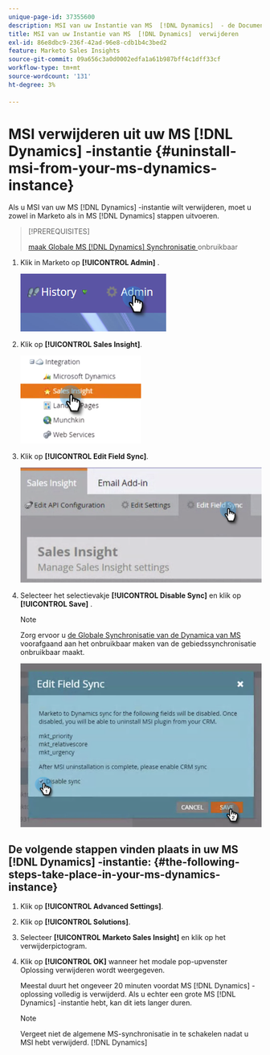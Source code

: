 ```yaml
---
unique-page-id: 37355600
description: MSI van uw Instantie van MS  [!DNL Dynamics]  - de Documentatie van Marketo - van het Product
title: MSI van uw Instantie van MS  [!DNL Dynamics]  verwijderen
exl-id: 86e8dbc9-236f-42ad-96e8-cdb1b4c3bed2
feature: Marketo Sales Insights
source-git-commit: 09a656c3a0d0002edfa1a61b987bff4c1dff33cf
workflow-type: tm+mt
source-wordcount: '131'
ht-degree: 3%

---
```


# MSI verwijderen uit uw MS [!DNL Dynamics] -instantie {#uninstall-msi-from-your-ms-dynamics-instance}

Als u MSI van uw MS [!DNL Dynamics] -instantie wilt verwijderen, moet u zowel in Marketo als in MS [!DNL Dynamics] stappen uitvoeren.

>[!PREREQUISITES]
>
>[ maak Globale MS  [!DNL Dynamics]  Synchronisatie ](/help/marketo/product-docs/marketo-sales-insight/msi-for-microsoft-dynamics/uninstalling/disable-global-ms-dynamics-sync.md) onbruikbaar

1. Klik in Marketo op **[!UICONTROL Admin]** .

   ![](assets/one-1.png)

1. Klik op **[!UICONTROL Sales Insight]**.

   ![](assets/six.png)

1. Klik op **[!UICONTROL Edit Field Sync]**.

   ![](assets/seven.png)

1. Selecteer het selectievakje **[!UICONTROL Disable Sync]** en klik op **[!UICONTROL Save]** .

   >[!NOTE]
   >
   >Zorg ervoor u [ de Globale Synchronisatie van de Dynamica van MS ](/help/marketo/product-docs/marketo-sales-insight/msi-for-microsoft-dynamics/uninstalling/disable-global-ms-dynamics-sync.md) voorafgaand aan het onbruikbaar maken van de gebiedssynchronisatie onbruikbaar maakt.

   ![](assets/eight.png)

## De volgende stappen vinden plaats in uw MS [!DNL Dynamics] -instantie: {#the-following-steps-take-place-in-your-ms-dynamics-instance}

1. Klik op **[!UICONTROL Advanced Settings]**.

1. Klik op **[!UICONTROL Solutions]**.

1. Selecteer **[!UICONTROL Marketo Sales Insight]** en klik op het verwijderpictogram.

1. Klik op **[!UICONTROL OK]** wanneer het modale pop-upvenster Oplossing verwijderen wordt weergegeven.

   Meestal duurt het ongeveer 20 minuten voordat MS [!DNL Dynamics] -oplossing volledig is verwijderd. Als u echter een grote MS [!DNL Dynamics] -instantie hebt, kan dit iets langer duren.

   >[!NOTE]
   >
   >Vergeet niet de algemene MS-synchronisatie in te schakelen nadat u MSI hebt verwijderd. [!DNL Dynamics]
